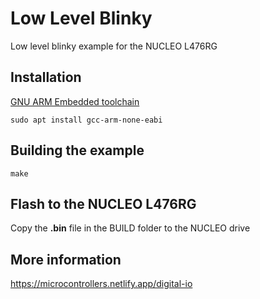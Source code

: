 # Low Level Blinky

Low level blinky example for the NUCLEO L476RG

## Installation

[GNU ARM Embedded toolchain](https://developer.arm.com/tools-and-software/open-source-software/developer-tools/gnu-toolchain/gnu-rm)

```
sudo apt install gcc-arm-none-eabi
```

## Building the example

```
make
```

## Flash to the NUCLEO L476RG

Copy the **.bin** file in the BUILD folder to the NUCLEO drive

## More information

https://microcontrollers.netlify.app/digital-io
